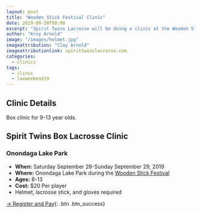 ```yaml
---
layout: post
title: "Wooden Stick Festival Clinic"
date: 2019-09-28T00:00
excerpt: "Spirit Twins Lacrosse will be doing a clinic at the Wooden Stick Festival"
author: "Kroy Arnold"
image: "/images/helmet.jpg"
imageattribution: "Clay Arnold"
imageattributionlink: spirittwinslacrosse.com
categories:
  - clinics
tags:
  - clinic
  - laxweekend19
---
```


## Clinic Details
Box clinic for 9-13 year olds.

## Spirit Twins Box Lacrosse Clinic
### Onondaga Lake Park

*   **When:** Saturday September 28-Sunday September 29, 2019
*   **Where:** Onondaga Lake Park during the [Wooden Stick Festival](https://indigenousvalues.org/laxweekend19/)
*   **Ages:** 8-13
*   **Cost:** $20 Per player
*   Helmet, lacrosse stick, and gloves required

[→ Register and Pay](/registration/){: .btn .btn_success}
